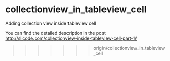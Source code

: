 # collectionview_in_tableview_cell
Adding collection view inside tableview cell

You can find the detailed description in the post http://slicode.com/collectionview-inside-tableview-cell-part-1/ 
>>>>>>> origin/collectionview_in_tableview_cell
